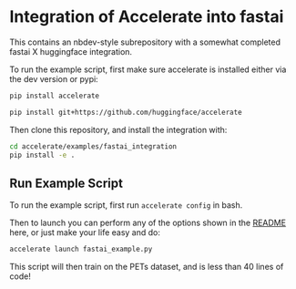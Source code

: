 # Integration of Accelerate into fastai

This contains an nbdev-style subrepository with a somewhat completed fastai X huggingface integration.

To run the example script, first make sure accelerate is installed either via the dev version or pypi:
```bash
pip install accelerate
```
```bash
pip install git+https://github.com/huggingface/accelerate
```

Then clone this repository, and install the integration with:
```bash
cd accelerate/examples/fastai_integration
pip install -e .
```

## Run Example Script
To run the example script, first run `accelerate config` in bash.

Then to launch you can perform any of the options shown in the [README](https://github.com/huggingface/accelerate/tree/fastai-integration/examples) here, or just make your life easy and do:
```bash
accelerate launch fastai_example.py
```
This script will then train on the PETs dataset, and is less than 40 lines of code!
